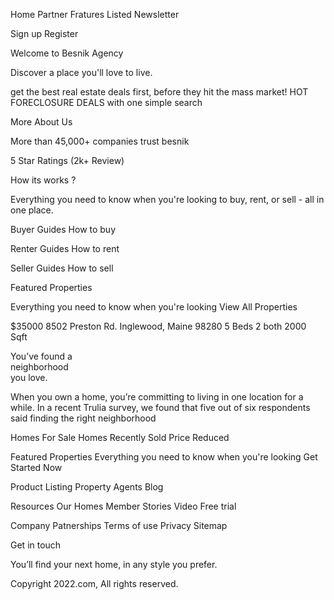 <!-- Hero-section-start -->

Home
Partner
Fratures
Listed
Newsletter

Sign up
Register

Welcome to Besnik Agency

Discover a place you'll love to live.

get the best real estate deals first, before they hit the mass market! HOT FORECLOSURE DEALS with one simple search

More About Us

<!-- Hero-section-end -->
<!-- partner-section-start -->

More than 45,000+ companies trust besnik

5 Star Ratings (2k+ Review)

<!-- partner-section-end -->
<!-- Hows-its-work-start -->

How its works ?

Everything you need to know when you're looking to buy, rent, or sell - all in one place.

Buyer Guides
How to buy

Renter Guides
How to rent

Seller Guides
How to sell

<!-- Hows-its-work-end -->
<!-- Featured-Properties-start -->

Featured Properties

Everything you need to know when you're looking
View All Properties

$35000
8502 Preston Rd. Inglewood, Maine 98280
5 Beds
2 both
2000 Sqft

<!-- Featured-Properties-end -->
<!-- Feature-02-start -->

You’ve found a <br> neighborhood <br> you love.

When you own a home, you’re committing to living in one location for a while. In a recent Trulia survey, we found that five out of six respondents said finding the right neighborhood

Homes For Sale
Homes Recently Sold
Price Reduced

<!-- Feature-02-end -->
<!-- Newsletter-start -->

Featured Properties
Everything you need to know when you're looking
Get Started Now

<!-- Newsletter-end -->
<!-- Footer-start -->

Product
Listing
Property
Agents
Blog

Resources
Our Homes
Member Stories
Video
Free trial

Company
Patnerships
Terms of use
Privacy
Sitemap

Get in touch

You’ll find your next home, in any style you prefer.

Copyright 2022.com, All rights reserved.

<!-- Footer-end -->
